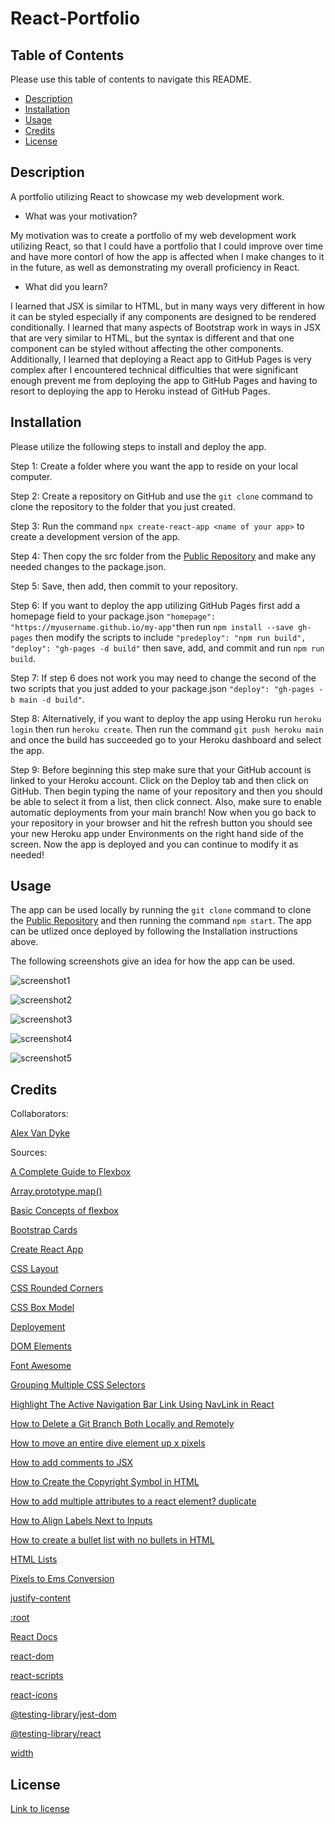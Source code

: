 # React-Portfolio

## Table of Contents

Please use this table of contents to navigate this README.

- [Description](#description)
- [Installation](#installation)
- [Usage](#usage)
- [Credits](#credits)
- [License](#license)

## Description

A portfolio utilizing React to showcase my web development work.

- What was your motivation?

My motivation was to create a portfolio of my web development work utilizing React, so that I could have a portfolio that I could improve over time and have more contorl of how the app is affected when I make changes to it in the future, as well as demonstrating my overall proficiency in React.

- What did you learn?

I learned that JSX is similar to HTML, but in many ways very different in how it can be styled especially if any components are designed to be rendered conditionally. I learned that many aspects of Bootstrap work in ways in JSX that are very similar to HTML, but the syntax is different and that one component can be styled without affecting the other components. Additionally, I learned that deploying a React app to GitHub Pages is very complex after I encountered technical difficulties that were significant enough prevent me from deploying the app to GitHub Pages and having to resort to deploying the app to Heroku instead of GitHub Pages.

## Installation

Please utilize the following steps to install and deploy the app.

Step 1: Create a folder where you want the app to reside on your local computer.

Step 2: Create a repository on GitHub and use the `git clone` command to clone the repository to the folder that you just created.

Step 3: Run the command `npx create-react-app <name of your app>` to create a development version of the app.

Step 4: Then copy the src folder from the [Public Repository](https://github.com/AlexandertheGreat491/React-Portfolio.git) and make any needed changes to the package.json.

Step 5: Save, then add, then commit to your repository.

Step 6: If you want to deploy the app utilizing GitHub Pages first add a homepage field to your package.json `"homepage": "https://myusername.github.io/my-app"`then run `npm install --save gh-pages` then modify the scripts to include `"predeploy": "npm run build", "deploy": "gh-pages -d build"` then save, add, and commit and run `npm run build`.

Step 7: If step 6 does not work you may need to change the second of the two scripts that you just added to your package.json `"deploy": "gh-pages -b main -d build"`.

Step 8: Alternatively, if you want to deploy the app using Heroku run `heroku login` then run `heroku create`. Then run the command `git push heroku main` and once the build has succeeded go to your Heroku dashboard and select the app.

Step 9: Before beginning this step make sure that your GitHub account is linked to your Heroku account. Click on the Deploy tab and then click on GitHub. Then begin typing the name of your repository and then you should be able to select it from a list, then click connect. Also, make sure to enable automatic deployments from your main branch! Now when you go back to your repository in your browser and hit the refresh button you should see your new Heroku app under Environments on the right hand side of the screen. Now the app is deployed and you can continue to modify it as needed!

## Usage

The app can be used locally by running the `git clone` command to clone the [Public Repository](https://github.com/AlexandertheGreat491/React-Portfolio.git) and then running the command `npm start`. The app can be utlized once deployed by following the Installation instructions above.

The following screenshots give an idea for how the app can be used.

           
![screenshot1](https://user-images.githubusercontent.com/64184203/189713518-d50107db-0616-4d53-bf30-e834e960b950.jpg)

![screenshot2](https://user-images.githubusercontent.com/64184203/189713707-8f2ae7a3-4af9-4ece-a492-c0ea69bea547.jpg)

![screenshot3](https://user-images.githubusercontent.com/64184203/189713791-40485b9a-b3ca-4859-a462-72e7939ffcad.jpg)

![screenshot4](https://user-images.githubusercontent.com/64184203/189713832-f2e04cab-8c31-4ef2-8c16-c7b9f36bdb15.jpg)

![screenshot5](https://user-images.githubusercontent.com/64184203/189713870-7c5b3871-2cd0-4375-b579-3fc08e3bb479.jpg)


## Credits

Collaborators:

[Alex Van Dyke](https://github.com/AlexandertheGreat491)

Sources:

[A Complete Guide to Flexbox](https://css-tricks.com/snippets/css/a-guide-to-flexbox/#aa-flexbox-properties)

[Array.prototype.map()](https://developer.mozilla.org/en-US/docs/Web/JavaScript/Reference/Global_Objects/Array/map)

[Basic Concepts of flexbox](https://developer.mozilla.org/en-US/docs/Web/CSS/CSS_Flexible_Box_Layout/Basic_Concepts_of_Flexbox#the_flex_container)

[Bootstrap Cards](https://getbootstrap.com/docs/4.1/components/card/)

[Create React App](https://github.com/facebook/create-react-app)

[CSS Layout](https://www.w3schools.com/css/css_float.asp)

[CSS Rounded Corners](https://www.w3schools.com/css/css3_borders.asp)

[CSS Box Model](https://www.w3schools.com/css/css_boxmodel.asp)

[Deployement](https://create-react-app.dev/docs/deployment/#github-pages)

[DOM Elements](https://reactjs.org/docs/dom-elements.html#style)

[Font Awesome](https://react-icons.github.io/react-icons/icons?name=fa)

[Grouping Multiple CSS Selectors](https://www.thoughtco.com/grouping-multiple-css-selectors-3467065)

[Highlight The Active Navigation Bar Link Using NavLink in React](https://staceycarrillo.medium.com/highlight-the-active-navigation-bar-link-using-navlink-in-react-d44f5d8bf997)

[How to Delete a Git Branch Both Locally and Remotely](https://www.freecodecamp.org/news/how-to-delete-a-git-branch-both-locally-and-remotely/)

[How to move an entire dive element up x pixels](https://stackoverflow.com/questions/7152550/how-to-move-an-entire-div-element-up-x-pixels)

[How to add comments to JSX](https://www.educative.io/answers/how-to-add-comments-in-jsx)

[How to Create the Copyright Symbol in HTML](https://careerkarma.com/blog/html-copyright-symbol/#:~:text=You%20can%20create%20an%20HTML,character%20onto%20the%20web%20page.)

[How to add multiple attributes to a react element? duplicate](https://stackoverflow.com/questions/34846352/how-to-add-multiple-style-attributes-to-a-react-element)

[How to Align Labels Next to Inputs](https://www.w3docs.com/snippets/html/how-to-align-labels-next-to-inputs.html)

[How to create a bullet list with no bullets in HTML](https://www.computerhope.com/issues/ch001704.htm#:~:text=HTML%20example,removes%20any%20bullet%20or%20number.)

[HTML Lists](https://www.w3schools.com/html/html_lists.asp)

[Pixels to Ems Conversion](https://www.w3schools.com/tags/ref_pxtoemconversion.asp)

[justify-content](https://developer.mozilla.org/en-US/docs/Web/CSS/justify-content)

[:root](https://developer.mozilla.org/en-US/docs/Web/CSS/:root)

[React Docs](https://reactjs.org/docs/getting-started.html)

[react-dom](https://www.npmjs.com/package/react-dom)

[react-scripts](https://www.npmjs.com/package/react-scripts)

[react-icons](https://react-icons.github.io/react-icons/)

[@testing-library/jest-dom](https://www.npmjs.com/package/@testing-library/jest-dom)

[@testing-library/react](https://www.npmjs.com/package/@testing-library/react)

[width](https://developer.mozilla.org/en-US/docs/Web/CSS/width)

## License

[Link to license](./LICENSE)
